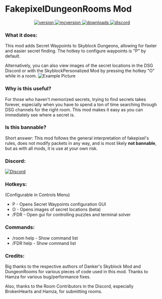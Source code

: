 # FakepixelDungeonRooms Mod

<p align="center">
  <a href="https://github.com/GinaFro/FakepixelDungeonRooms/releases/tag/2.1.0" target="_blank">
    <img alt="version" src="https://img.shields.io/github/v/release/GinaFro/FakepixelDungeonRooms?color=%239f00ff&style=for-the-badge" />
  </a>
  <a href="https://files.minecraftforge.net/net/minecraftforge/forge/index_1.8.9.html" target="_blank">
    <img alt="mcversion" src="https://img.shields.io/badge/MC%20Version-1.8.9-blue?color=%239f00ff&style=for-the-badge" />
  </a>
  <a href="https://github.com/GinaFro/FakepixelDungeonRooms/releases/tag/2.1.0" target="_blank">
    <img alt="downloads" src="https://img.shields.io/github/downloads/GinaFro/FakepixelDungeonRooms/total?color=%239f00ff&style=for-the-badge" />
  </a>
  <a href="https://discord.gg/GeQY6kwz7S" target="_blank">
    <img alt="discord" src="https://img.shields.io/discord/1185627753136001034?color=%239f00ff&label=Discord&style=for-the-badge" />
  </a>
</p>

### What it does:
This mod adds Secret Waypoints to Skyblock Dungeons, allowing for faster and easier secret finding. The hotkey to configure waypoints is "P" by default.

Alternatively, you can also view images of the secret locations in the DSG Discord or with the SkyblockPersonalized Mod by pressing the hotkey "O" while in a room.
![Example Picture](https://hypixel.net/attachments/2481105/)

### Why is this useful?
For those who haven't memorized secrets, trying to find secrets takes forever, especially when you have to spend a ton of time searching through DSG channels for the right room. This mod makes it easy as you can immediately see where a secret is.

### Is this bannable?
Short answer: This mod follows the general interpretation of fakepixel's rules, does not modify packets in any way, and is most likely **not bannable**, but as with all mods, it is use at your own risk.




### Discord:
[![Discord](https://img.shields.io/discord/1185627753136001034?color=%239f00ff&label=Discord&style=for-the-badge)](https://discord.gg/GeQY6kwz7S)


### Hotkeys:
(Configurable in Controls Menu)
 - P - Opens Secret Waypoints configuration GUI
 - O - Opens images of secret locations (beta)
 - /FDR - Open gui for controlling puzzles and terminal solver
 
### Commands:
 - /room help - Show command list
 - /FDR help - Show command list
 
### Credits:
Big thanks to the respective authors of Danker's Skyblock Mod and DungeonRooms for various pieces of code used in this mod.
Thanks to Hamza for various bug/performance fixes.

Also, thanks to the Room Contributors in the Discord, especially BrokenHearts and Hamza, for submitting rooms.
